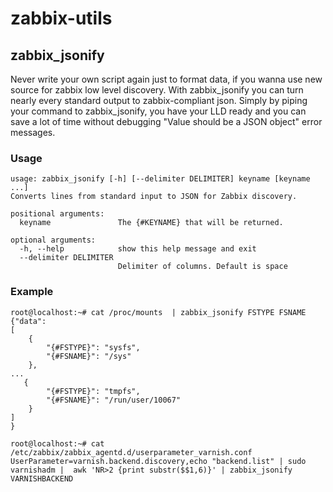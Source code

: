 # zabbix-utils

## zabbix_jsonify
Never write your own script again just to format data, if you wanna use new source for zabbix low level discovery. With zabbix_jsonify you can turn nearly every standard output to zabbix-compliant json. Simply by piping your command to zabbix_jsonify, you have your LLD ready and you can save a lot of time without debugging "Value should be a JSON object" error messages.
### Usage
```
usage: zabbix_jsonify [-h] [--delimiter DELIMITER] keyname [keyname ...]
Converts lines from standard input to JSON for Zabbix discovery.

positional arguments:
  keyname               The {#KEYNAME} that will be returned.

optional arguments:
  -h, --help            show this help message and exit
  --delimiter DELIMITER
                        Delimiter of columns. Default is space
```

### Example
```
root@localhost:~# cat /proc/mounts  | zabbix_jsonify FSTYPE FSNAME
{"data":
[
    {
        "{#FSTYPE}": "sysfs", 
        "{#FSNAME}": "/sys"
    }, 
...
   {
        "{#FSTYPE}": "tmpfs", 
        "{#FSNAME}": "/run/user/10067"
    }
]
}
```

```
root@localhost:~# cat /etc/zabbix/zabbix_agentd.d/userparameter_varnish.conf
UserParameter=varnish.backend.discovery,echo "backend.list" | sudo varnishadm |  awk 'NR>2 {print substr($$1,6)}' | zabbix_jsonify VARNISHBACKEND
```
